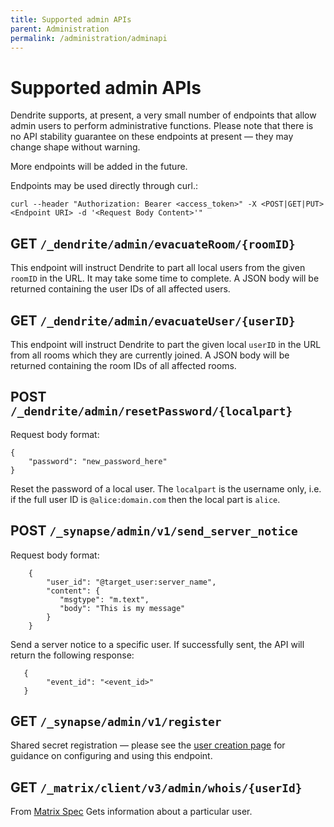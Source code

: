 ```yaml
---
title: Supported admin APIs
parent: Administration
permalink: /administration/adminapi
---
```


# Supported admin APIs

Dendrite supports, at present, a very small number of endpoints that allow
admin users to perform administrative functions. Please note that there is no
API stability guarantee on these endpoints at present — they may change shape
without warning.

More endpoints will be added in the future.

Endpoints may be used directly through curl.:


```
curl --header "Authorization: Bearer <access_token>" -X <POST|GET|PUT> <Endpoint URI> -d '<Request Body Content>'"
```

## GET `/_dendrite/admin/evacuateRoom/{roomID}`

This endpoint will instruct Dendrite to part all local users from the given `roomID`
in the URL. It may take some time to complete. A JSON body will be returned containing
the user IDs of all affected users.

## GET `/_dendrite/admin/evacuateUser/{userID}`

This endpoint will instruct Dendrite to part the given local `userID` in the URL from
all rooms which they are currently joined. A JSON body will be returned containing
the room IDs of all affected rooms.

## POST `/_dendrite/admin/resetPassword/{localpart}`

Request body format:

```
{
    "password": "new_password_here"
}
```

Reset the password of a local user. The `localpart` is the username only, i.e. if
the full user ID is `@alice:domain.com` then the local part is `alice`.

## POST `/_synapse/admin/v1/send_server_notice`

Request body format:
```
    {
        "user_id": "@target_user:server_name",
        "content": {
           "msgtype": "m.text",
           "body": "This is my message"
        }
    }
```

Send a server notice to a specific user.
If successfully sent, the API will return the following response:

```
   {
        "event_id": "<event_id>"
   }
```

## GET `/_synapse/admin/v1/register`

Shared secret registration — please see the [user creation page](createusers) for
guidance on configuring and using this endpoint.

## GET `/_matrix/client/v3/admin/whois/{userId}`

From [Matrix Spec](https://spec.matrix.org/v1.3/client-server-api/#get_matrixclientv3adminwhoisuserid)
Gets information about a particular user. 
